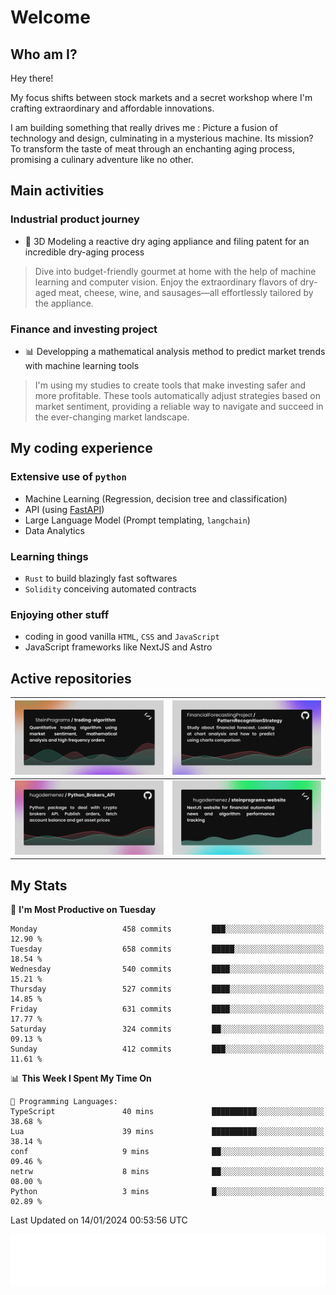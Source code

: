 # Welcome 

## Who am I?

Hey there! 

My focus shifts between stock markets and a secret workshop where I'm crafting extraordinary and affordable innovations. 

I am building something that really drives me :
Picture a fusion of technology and design, culminating in a mysterious machine. 
Its mission? To transform the taste of meat through an enchanting aging process, promising a culinary adventure like no other.

## Main activities

### Industrial product journey
* 🚀 3D Modeling a reactive dry aging appliance and filing patent for an incredible dry-aging process

> Dive into budget-friendly gourmet at home with the help of machine learning and computer vision. Enjoy the extraordinary flavors of dry-aged meat, cheese, wine, and sausages—all effortlessly tailored by the appliance.

### Finance and investing project
* 📊 Developping a mathematical analysis method to predict market trends with machine learning tools

> I'm using my studies to create tools that make investing safer and more profitable. These tools automatically adjust strategies based on market sentiment, providing a reliable way to navigate and succeed in the ever-changing market landscape.

## My coding experience

### Extensive use of `python` 

* Machine Learning (Regression, decision tree and classification)
* API (using [FastAPI](https://fastapi.tiangolo.com))
* Large Language Model (Prompt templating, `langchain`)
* Data Analytics

### Learning things

* `Rust` to build blazingly fast softwares
* `Solidity` conceiving automated contracts

### Enjoying other stuff

* coding in good vanilla `HTML`, `CSS` and `JavaScript` 
* JavaScript frameworks like NextJS and Astro

## Active repositories

|[![Python Trading Algorithm](assets/base_python_architecture.png)](https://github.com/SteinPrograms/base-python-architecture)|[![Quantitative Prediction](assets/pattern_recognition_strategy.png)](https://github.com/FinancialForecastingProject/PatternRecognitionStrategy.git)|
| ------------- | ------------- |
|[![Broker SDK](assets/python_brokers_api.png)](https://github.com/hugodemenez/Python_Brokers_API)|[![NextJS Website](assets/steinprograms-website.png)](https://github.com/hugodemenez/steinprograms-website)|

## My Stats

<!--START_SECTION:waka-->
📅 **I'm Most Productive on Tuesday** 

```text
Monday                   458 commits         ███░░░░░░░░░░░░░░░░░░░░░░   12.90 % 
Tuesday                  658 commits         █████░░░░░░░░░░░░░░░░░░░░   18.54 % 
Wednesday                540 commits         ████░░░░░░░░░░░░░░░░░░░░░   15.21 % 
Thursday                 527 commits         ████░░░░░░░░░░░░░░░░░░░░░   14.85 % 
Friday                   631 commits         ████░░░░░░░░░░░░░░░░░░░░░   17.77 % 
Saturday                 324 commits         ██░░░░░░░░░░░░░░░░░░░░░░░   09.13 % 
Sunday                   412 commits         ███░░░░░░░░░░░░░░░░░░░░░░   11.61 % 
```


📊 **This Week I Spent My Time On** 

```text
💬 Programming Languages: 
TypeScript               40 mins             ██████████░░░░░░░░░░░░░░░   38.68 % 
Lua                      39 mins             ██████████░░░░░░░░░░░░░░░   38.14 % 
conf                     9 mins              ██░░░░░░░░░░░░░░░░░░░░░░░   09.46 % 
netrw                    8 mins              ██░░░░░░░░░░░░░░░░░░░░░░░   08.00 % 
Python                   3 mins              █░░░░░░░░░░░░░░░░░░░░░░░░   02.89 % 
```


 Last Updated on 14/01/2024 00:53:56 UTC
<!--END_SECTION:waka-->

![Coding metrics](metrics.plugin.wakatime.svg)
